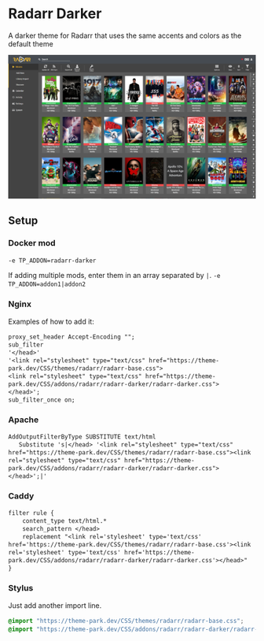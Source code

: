 # Radarr Darker

A darker theme for Radarr that uses the same accents and colors as the default theme

<p>
<a href="screenshot1.png" rel="noopener"><img src="screenshot1.png" alt="Screen Shot 1" /></a>
</p>

## Setup

### Docker mod

`-e TP_ADDON=radarr-darker`

If adding multiple mods, enter them in an array separated by  `|`. `-e TP_ADDON=addon1|addon2`

### Nginx

Examples of how to add it:

```nginx
proxy_set_header Accept-Encoding "";
sub_filter
'</head>'
'<link rel="stylesheet" type="text/css" href="https://theme-park.dev/CSS/themes/radarr/radarr-base.css">
<link rel="stylesheet" type="text/css" href="https://theme-park.dev/CSS/addons/radarr/radarr-darker/radarr-darker.css">
</head>';
sub_filter_once on;
```

### Apache

```nginx
AddOutputFilterByType SUBSTITUTE text/html
   Substitute 's|</head> '<link rel="stylesheet" type="text/css" href="https://theme-park.dev/CSS/themes/radarr/radarr-base.css"><link rel="stylesheet" type="text/css" href="https://theme-park.dev/CSS/addons/radarr/radarr-darker/radarr-darker.css">
</head>';|'
```

### Caddy

```nginx
filter rule {
    content_type text/html.*
    search_pattern </head>
    replacement "<link rel='stylesheet' type='text/css' href='https://theme-park.dev/CSS/themes/radarr/radarr-base.css'><link rel='stylesheet' type='text/css' href='https://theme-park.dev/CSS/addons/radarr/radarr-darker/radarr-darker.css'></head>"
}
```

### Stylus

Just add another import line.

```css
@import "https://theme-park.dev/CSS/themes/radarr/radarr-base.css";
@import "https://theme-park.dev/CSS/addons/radarr/radarr-darker/radarr-darker.css";
```
